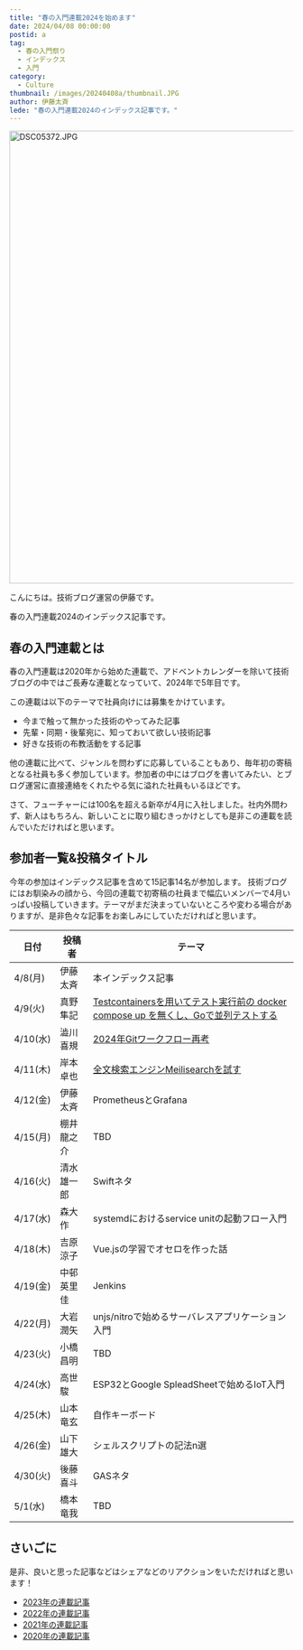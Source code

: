 ```yaml
---
title: "春の入門連載2024を始めます"
date: 2024/04/08 00:00:00
postid: a
tag:
  - 春の入門祭り
  - インデックス
  - 入門
category:
  - Culture
thumbnail: /images/20240408a/thumbnail.JPG
author: 伊藤太斉
lede: "春の入門連載2024のインデックス記事です。"
---
```

<img src="/images/20240408a/DSC05372.JPG" alt="DSC05372.JPG" width="1200" height="802" loading="lazy">


こんにちは。技術ブログ運営の伊藤です。

春の入門連載2024のインデックス記事です。

## 春の入門連載とは

春の入門連載は2020年から始めた連載で、アドベントカレンダーを除いて技術ブログの中ではご長寿な連載となっていて、2024年で5年目です。

この連載は以下のテーマで社員向けには募集をかけています。

- 今まで触って無かった技術のやってみた記事
- 先輩・同期・後輩宛に、知っておいて欲しい技術記事
- 好きな技術の布教活動をする記事

他の連載に比べて、ジャンルを問わずに応募していることもあり、毎年初の寄稿となる社員も多く参加しています。参加者の中にはブログを書いてみたい、とブログ運営に直接連絡をくれたやる気に溢れた社員もいるほどです。

さて、フューチャーには100名を超える新卒が4月に入社しました。社内外問わず、新人はもちろん、新しいことに取り組むきっかけとしても是非この連載を読んでいただければと思います。

## 参加者一覧&投稿タイトル

今年の参加はインデックス記事を含めて15記事14名が参加します。
技術ブログにはお馴染みの顔から、今回の連載で初寄稿の社員まで幅広いメンバーで4月いっぱい投稿していきます。テーマがまだ決まっていないところや変わる場合がありますが、是非色々な記事をお楽しみにしていただければと思います。

| 日付 | 投稿者 | テーマ |
| ---- | ---- | ------ |
| 4/8(月) | 伊藤太斉 | 本インデックス記事 |
| 4/9(火) | 真野隼記 | [Testcontainersを用いてテスト実行前の docker compose up を無くし、Goで並列テストする](/articles/20240409a/) |
| 4/10(水) | 澁川喜規 | [2024年Gitワークフロー再考](/articles/20240410a/) |
| 4/11(木) | 岸本卓也 | [全文検索エンジンMeilisearchを試す](/articles/20240411a/) |
| 4/12(金) | 伊藤太斉| PrometheusとGrafana |
| 4/15(月) | 棚井龍之介 | TBD |
| 4/16(火) | 清水雄一郎 | Swiftネタ |
| 4/17(水) | 森大作 | systemdにおけるservice unitの起動フロー入門 |
| 4/18(木) | 吉原涼子 | Vue.jsの学習でオセロを作った話 |
| 4/19(金) | 中邨英里佳 | Jenkins |
| 4/22(月) | 大岩潤矢 | unjs/nitroで始めるサーバレスアプリケーション入門 |
| 4/23(火) | 小橋昌明 | TBD |
| 4/24(水) | 高世駿 | ESP32とGoogle SpleadSheetで始めるIoT入門 |
| 4/25(木) | 山本竜玄 | 自作キーボード |
| 4/26(金) | 山下雄大 | シェルスクリプトの記法n選 |
| 4/30(火) | 後藤喜斗 | GASネタ |
| 5/1(水) | 橋本竜我 | TBD |

## さいごに

是非、良いと思った記事などはシェアなどのリアクションをいただければと思います！

- [2023年の連載記事](/articles/20230417a/)
- [2022年の連載記事](/articles/20220418a/)
- [2021年の連載記事](/articles/20210414a/)
- [2020年の連載記事](/articles/20200529/)

